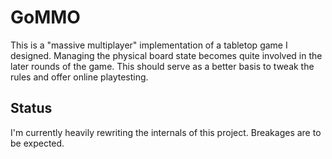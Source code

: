 # GoMMO

This is a "massive multiplayer" implementation of a tabletop game I designed. Managing the physical board state becomes quite involved in the later rounds of the game. This should serve as a better basis to tweak the rules and offer online playtesting.

## Status

I'm currently heavily rewriting the internals of this project. Breakages are to be expected.
